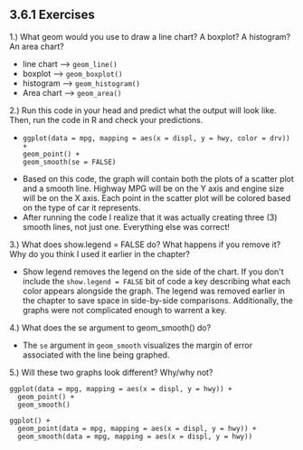 ## 3.6.1 Exercises

1.) What geom would you use to draw a line chart? A boxplot? A histogram? An area chart?
* line chart  --> `geom_line()`
* boxplot --> `geom_boxplot()`
* histogram --> `geom_histogram()`
* Area chart --> `geom_area()`

2.) Run this code in your head and predict what the output will look like. Then, run the code in R and check your predictions.
* ``` 
  ggplot(data = mpg, mapping = aes(x = displ, y = hwy, color = drv)) + 
  geom_point() + 
  geom_smooth(se = FALSE)
  ```
* Based on this code, the graph will contain both the plots of a scatter plot and a smooth line. Highway MPG will be on the Y axis and engine size will be on the X axis. Each point in the scatter plot will be colored based on the type of car it represents. 
* After running the code I realize that it was actually creating three (3) smooth lines, not just one. Everything else was correct!

3.) What does show.legend = FALSE do? What happens if you remove it? Why do you think I used it earlier in the chapter?
* Show legend removes the legend on the side of the chart. If you don't include the `show.legend = FALSE` bit of code a key describing what each color appears alongside the graph. The legend was removed earlier in the chapter to save space in side-by-side comparisons. Additionally, the graphs were not complicated enough to warrent a key. 

4.) What does the se argument to geom_smooth() do?
* The `se` argument in `geom_smooth` visualizes the margin of error associated with the line being graphed. 

5.) Will these two graphs look different? Why/why not?
```
ggplot(data = mpg, mapping = aes(x = displ, y = hwy)) + 
  geom_point() + 
  geom_smooth()
  
ggplot() + 
  geom_point(data = mpg, mapping = aes(x = displ, y = hwy)) + 
  geom_smooth(data = mpg, mapping = aes(x = displ, y = hwy))
```
